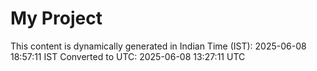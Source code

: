 # My Project

This content is dynamically generated in Indian Time (IST): 2025-06-08 18:57:11 IST
Converted to UTC: 2025-06-08 13:27:11 UTC
